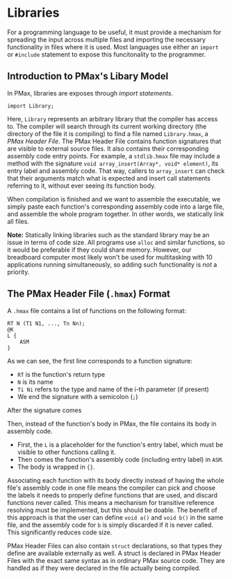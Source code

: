 #  Libraries

For a programming language to be useful, it must provide a mechanism for spreading the input across multiple files and importing the necessary functionality in files where it is used. Most languages use either an `import` or `#include` statement to expose this funcitonality to the programmer.

## Introduction to PMax's Libary Model

In PMax, libraries are exposes through _import statements_.

```
import Library;
```

Here, `Library` represents an arbitrary library that the compiler has access to. The compiler will search through its current working directory (the directory of the file it is compiling) to find a file named `Library.hmax`, a _PMax Header File_. The PMax Header File contains function signatures that are visible to external source files. It also contains their corresponding assembly code entry points. For example, a `stdlib.hmax` file may include a method with the signature `void array_insert(Array*, void* element)`, its entry label and assembly code. That way, callers to `array_insert` can check that their arguments match what is expected and insert call statements referring to it, without ever seeing its function body.

When compilation is finished and we want to assemble the executable, we simply paste each function's corresponding assembly code into a large file, and assemble the whole program together. In other words, we statically link all files.

**Note:** Statically linking libraries such as the standard library may be an issue in terms of code size. All programs use `alloc` and similar functions, so it would be preferable if they could share memory. However, our breadboard computer most likely won't be used for multitasking with 10 applications running simultaneously, so adding such functionality is _not_ a priority.

## The PMax Header File (`.hmax`) Format

A `.hmax` file contains a list of functions on the following format:

```
RT N (T1 N1, ..., Tn Nn);
@K
L {
    ASM
}
```

As we can see, the first line corresponds to a function signature:
- `RT` is the function's return type
- `N` is its name
- `Ti Ni` refers to the type and name of the i-th parameter (if present)
- We end the signature with a semicolon (`;`)

After the signature comes 

Then, instead of the function's body in PMax, the file contains its body in assembly code.
- First, the `L` is a placeholder for the function's entry label, which must be visible to other functions calling it.
- Then comes the function's assembly code (including entry label) in `ASM`.
- The body is wrapped in `{}`.

Associating each function with its body directly instead of having the whole file's assembly code in one file means the compiler can pick and choose the labels it needs to properly define functions that are used, and discard functions never called. This means a mechanism for transitive reference resolving must be implemented, but this should be doable. The benefit of this approach is that the user can define `void a()` and `void b()` in the same file, and the assembly code for `b` is simply discarded if it is never called. This significantly reduces code size. 

PMax Header Files can also contain `struct` declarations, so that types they define are available externally as well. A struct is declared in PMax Header Files with the exact same syntax as in ordinary PMax source code. They are handled as if they were declared in the file actually being compiled.
